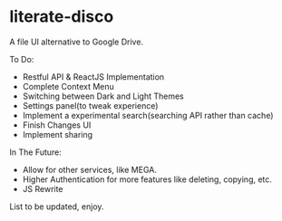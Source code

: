 # literate-disco
A file UI alternative to Google Drive.

To Do:
- Restful API & ReactJS Implementation
- Complete Context Menu
- Switching between Dark and Light Themes
- Settings panel(to tweak experience)
- Implement a experimental search(searching API rather than cache)
- Finish Changes UI
- Implement sharing

In The Future:
- Allow for other services, like MEGA.
- Higher Authentication for more features like deleting, copying, etc.
- JS Rewrite

List to be updated, enjoy.
